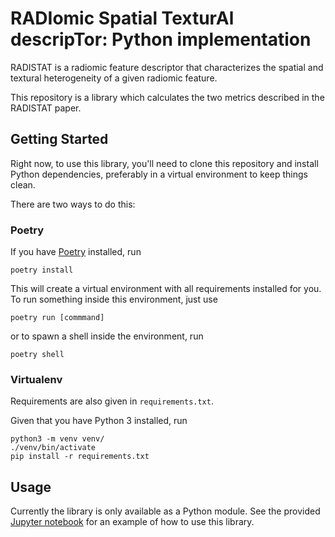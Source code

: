 # RADIomic Spatial TexturAl descripTor: Python implementation

RADISTAT is a radiomic feature descriptor that characterizes the spatial and
textural heterogeneity of a given radiomic feature.

This repository is a library which calculates the two metrics described in the
RADISTAT paper.

<!-- TODO expand description -->

## Getting Started

Right now, to use this library, you'll need to clone this repository and
install Python dependencies, preferably in a virtual environment to keep things
clean.

There are two ways to do this:

### Poetry

If you have [Poetry](https://python-poetry.org) installed, run
```shell
poetry install
```

This will create a virtual environment with all requirements installed for you.
To run something inside this environment, just use
```shell
poetry run [commmand]
```
or to spawn a shell inside the environment, run
```shell
poetry shell
```

### Virtualenv

Requirements are also given in `requirements.txt`.

Given that you have Python 3 installed, run
```shell
python3 -m venv venv/
./venv/bin/activate
pip install -r requirements.txt
```

## Usage

Currently the library is only available as a Python module.
See the provided [Jupyter notebook](./demo_radistat.ipynb) for an example of how to use this library.
